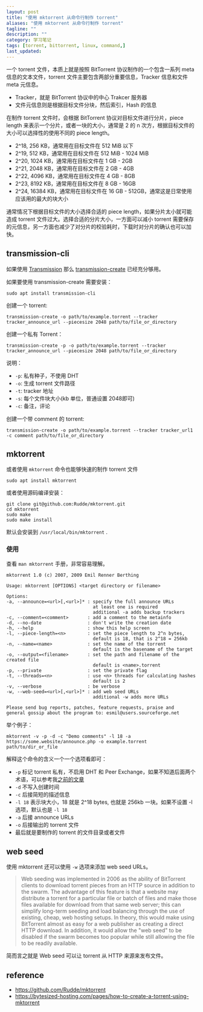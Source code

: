 ```yaml
---
layout: post
title: "使用 mktorrent 从命令行制作 torrent"
aliases: "使用 mktorrent 从命令行制作 torrent"
tagline: ""
description: ""
category: 学习笔记
tags: [torrent, bittorrent, linux, command,]
last_updated:
---
```


一个 torrent 文件，本质上就是按照 BitTorrent 协议制作的一个包含一系列 meta 信息的文本文件，torrent 文件主要包含两部分重要信息，Tracker 信息和文件 meta 元信息。

- Tracker，就是 BitTorrent 协议中的中心 Trakcer 服务器
- 文件元信息则是根据目标文件分块，然后索引，Hash 的信息

在制作 torrent 文件时，会根据 BitTorrent 协议对目标文件进行分片，piece length 来表示一个分片，或者一块的大小，通常是 2 的 n 次方，根据目标文件的大小可以选择性的使用不同的 piece length。

- 2^18, 256 KB，通常用在目标文件在 512 MiB 以下
- 2^19, 512 KB，通常用在目标文件在 512 MiB - 1024 MiB
- 2^20, 1024 KB，通常用在目标文件在 1 GB - 2GB
- 2^21, 2048 KB，通常用在目标文件在 2 GB - 4GB
- 2^22, 4096 KB，通常用在目标文件在 4 GB - 8GB
- 2^23, 8192 KB，通常用在目标文件在 8 GB - 16GB
- 2^24, 16384 KB，通常用在目标文件在 16 GB - 512GB，通常这是日常使用应该用的最大的块大小

通常情况下根据目标文件的大小选择合适的 piece length，如果分片太小就可能造成 torrent 文件过大。选择合适的分片大小，一方面可以减小 torrent 需要保存的元信息，另一方面也减少了对分片的校验耗时，下载时对分片的确认也可以加快。

## transmission-cli

如果使用 [Transmission](/post/2018/06/qnap-transmission.html) 那么 [transmission-create](https://github.com/tldr-pages/tldr/pull/3916/files) 已经充分够用。

如果要使用 transmission-create 需要安装：

	sudo apt install transmission-cli

创建一个 torrent:

```
transmission-create -o path/to/example.torrent --tracker tracker_announce_url --piecesize 2048 path/to/file_or_directory
```

创建一个私有 Torrent：

```
transmission-create -p -o path/to/example.torrent --tracker tracker_announce_url --piecesize 2048 path/to/file_or_directory
```

说明：

- `-p`: 私有种子，不使用 DHT
- `-o`: 生成 torrent 文件路径
- `-t`: tracker 地址
- `-s`: 每个文件块大小(kb 单位，普通设置 2048即可)
- `-c`: 备注，评论

创建一个带 comment 的 torrent:

```
transmission-create -o path/to/example.torrent --tracker tracker_url1 -c comment path/to/file_or_directory
```


## mktorrent

或者使用 `mktorrent` 命令也能够快速的制作 torrent 文件

	sudo apt install mktorrent

或者使用源码编译安装：

	git clone git@github.com:Rudde/mktorrent.git
	cd mktorrent
	sudo make
	sudo make install

默认会安装到 `/usr/local/bin/mktorrent` .

### 使用

查看 `man mktorrent` 手册，非常容易理解。

	mktorrent 1.0 (c) 2007, 2009 Emil Renner Berthing

	Usage: mktorrent [OPTIONS] <target directory or filename>

	Options:
	-a, --announce=<url>[,<url>]* : specify the full announce URLs
									at least one is required
									additional -a adds backup trackers
	-c, --comment=<comment>       : add a comment to the metainfo
	-d, --no-date                 : don't write the creation date
	-h, --help                    : show this help screen
	-l, --piece-length=<n>        : set the piece length to 2^n bytes,
									default is 18, that is 2^18 = 256kb
	-n, --name=<name>             : set the name of the torrent
									default is the basename of the target
	-o, --output=<filename>       : set the path and filename of the created file
									default is <name>.torrent
	-p, --private                 : set the private flag
	-t, --threads=<n>             : use <n> threads for calculating hashes
									default is 2
	-v, --verbose                 : be verbose
	-w, --web-seed=<url>[,<url>]* : add web seed URLs
									additional -w adds more URLs

	Please send bug reports, patches, feature requests, praise and
	general gossip about the program to: esmil@users.sourceforge.net

举个例子：

	mktorrent -v -p -d -c "Demo comments" -l 18 -a https://some.website/announce.php -o example.torrent path/to/dir_or_file

解释这个命令的含义一个一个选项看即可：

- `-p` 标记 torrent 私有，不启用 DHT 和 Peer Exchange，如果不知道后面两个术语，可以参考我[之前的文章](/post/2020/02/everything-related-about-bittorrent-and-pt.html)
- `-d` 不写入创建时间
- `-c` 后接简短的描述信息
- `-l 18` 表示块大小，18 就是 2^18 bytes, 也就是 256kb 一块。如果不设置 -l 选项，默认也是 `-l 18`
- `-a` 后接 announce URLs
- `-o` 后接输出的 torrent 文件
- 最后就是要制作的 torrent 的文件目录或者文件

## web seed
使用 mktorrent 还可以使用 `-w` 选项来添加 web seed URLs。

> Web seeding was implemented in 2006 as the ability of BitTorrent clients to download torrent pieces from an HTTP source in addition to the swarm. The advantage of this feature is that a website may distribute a torrent for a particular file or batch of files and make those files available for download from that same web server; this can simplify long-term seeding and load balancing through the use of existing, cheap, web hosting setups. In theory, this would make using BitTorrent almost as easy for a web publisher as creating a direct HTTP download. In addition, it would allow the "web seed" to be disabled if the swarm becomes too popular while still allowing the file to be readily available.

简而言之就是 Web seed 可以让 torrent 从 HTTP 来源来发布文件。

## reference

- <https://github.com/Rudde/mktorrent>
- <https://bytesized-hosting.com/pages/how-to-create-a-torrent-using-mktorrent>
